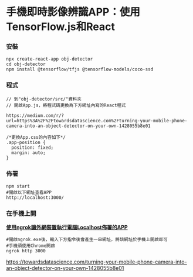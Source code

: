 # 手機即時影像辨識APP：使用TensorFlow.js和React

### 安裝

```
npx create-react-app obj-detector
cd obj-detector
npm install @tensorflow/tfjs @tensorflow-models/coco-ssd
```

### 程式

```
// 到"obj-detector/src/"資料夾 
// 開啟App.js，將程式碼更換為下方網址內寫的React程式

https://medium.com/r/?url=https%3A%2F%2Ftowardsdatascience.com%2Fturning-your-mobile-phone-camera-into-an-object-detector-on-your-own-1428055b8e01

/*更換App.css的內容如下*/
.app-position {
  position: fixed;
  margin: auto;
}
```

### 佈署

```
npm start
#開啟以下網址查看APP
http://localhost:3000/
```

### 在手機上開

[**使用ngrok讓外網裝置執行電腦Localhost佈署的APP**](https://medium.com/@yanweiliu/使用ngrok讓外網裝置執行電腦localhost佈署的app-c60e78e95601)

```
#開啟ngrok.exe後，輸入下方指令後會產生一串網址，將該網址於手機上開啟即可
#手機須使用Chrome開啟
ngrok http 3000
```

https://towardsdatascience.com/turning-your-mobile-phone-camera-into-an-object-detector-on-your-own-1428055b8e01



